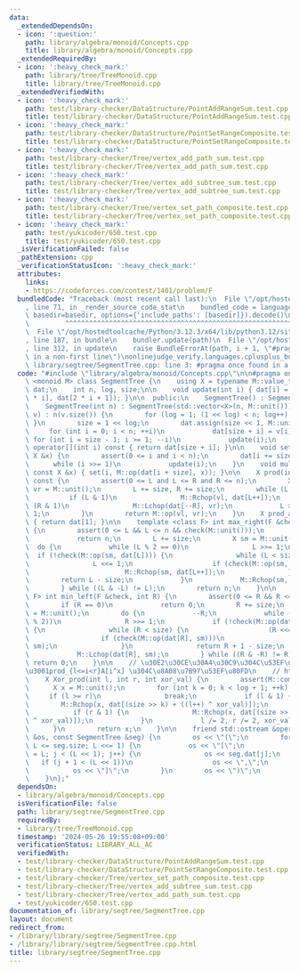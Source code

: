 ```yaml
---
data:
  _extendedDependsOn:
  - icon: ':question:'
    path: library/algebra/monoid/Concepts.cpp
    title: library/algebra/monoid/Concepts.cpp
  _extendedRequiredBy:
  - icon: ':heavy_check_mark:'
    path: library/tree/TreeMonoid.cpp
    title: library/tree/TreeMonoid.cpp
  _extendedVerifiedWith:
  - icon: ':heavy_check_mark:'
    path: test/library-checker/DataStructure/PointAddRangeSum.test.cpp
    title: test/library-checker/DataStructure/PointAddRangeSum.test.cpp
  - icon: ':heavy_check_mark:'
    path: test/library-checker/DataStructure/PointSetRangeComposite.test.cpp
    title: test/library-checker/DataStructure/PointSetRangeComposite.test.cpp
  - icon: ':heavy_check_mark:'
    path: test/library-checker/Tree/vertex_add_path_sum.test.cpp
    title: test/library-checker/Tree/vertex_add_path_sum.test.cpp
  - icon: ':heavy_check_mark:'
    path: test/library-checker/Tree/vertex_add_subtree_sum.test.cpp
    title: test/library-checker/Tree/vertex_add_subtree_sum.test.cpp
  - icon: ':heavy_check_mark:'
    path: test/library-checker/Tree/vertex_set_path_composite.test.cpp
    title: test/library-checker/Tree/vertex_set_path_composite.test.cpp
  - icon: ':heavy_check_mark:'
    path: test/yukicoder/650.test.cpp
    title: test/yukicoder/650.test.cpp
  _isVerificationFailed: false
  _pathExtension: cpp
  _verificationStatusIcon: ':heavy_check_mark:'
  attributes:
    links:
    - https://codeforces.com/contest/1401/problem/F
  bundledCode: "Traceback (most recent call last):\n  File \"/opt/hostedtoolcache/Python/3.12.3/x64/lib/python3.12/site-packages/onlinejudge_verify/documentation/build.py\"\
    , line 71, in _render_source_code_stat\n    bundled_code = language.bundle(stat.path,\
    \ basedir=basedir, options={'include_paths': [basedir]}).decode()\n          \
    \         ^^^^^^^^^^^^^^^^^^^^^^^^^^^^^^^^^^^^^^^^^^^^^^^^^^^^^^^^^^^^^^^^^^^^^^^^^^^^^^^^^\n\
    \  File \"/opt/hostedtoolcache/Python/3.12.3/x64/lib/python3.12/site-packages/onlinejudge_verify/languages/cplusplus.py\"\
    , line 187, in bundle\n    bundler.update(path)\n  File \"/opt/hostedtoolcache/Python/3.12.3/x64/lib/python3.12/site-packages/onlinejudge_verify/languages/cplusplus_bundle.py\"\
    , line 312, in update\n    raise BundleErrorAt(path, i + 1, \"#pragma once found\
    \ in a non-first line\")\nonlinejudge_verify.languages.cplusplus_bundle.BundleErrorAt:\
    \ library/segtree/SegmentTree.cpp: line 3: #pragma once found in a non-first line\n"
  code: "#include \"library/algebra/monoid/Concepts.cpp\"\n\n#pragma once\ntemplate\
    \ <monoid M> class SegmentTree {\n    using X = typename M::value_type;\n    std::vector<X>\
    \ dat;\n    int n, log, size;\n\n    void update(int i) { dat[i] = M::op(dat[2\
    \ * i], dat[2 * i + 1]); }\n\n  public:\n    SegmentTree() : SegmentTree(0) {}\n\
    \    SegmentTree(int n) : SegmentTree(std::vector<X>(n, M::unit())) {}\n    SegmentTree(std::vector<X>\
    \ v) : n(v.size()) {\n        for (log = 1; (1 << log) < n; log++) {\n       \
    \ }\n        size = 1 << log;\n        dat.assign(size << 1, M::unit());\n   \
    \     for (int i = 0; i < n; ++i)\n            dat[size + i] = v[i];\n       \
    \ for (int i = size - 1; i >= 1; --i)\n            update(i);\n    }\n\n    X\
    \ operator[](int i) const { return dat[size + i]; }\n\n    void set(int i, const\
    \ X &x) {\n        assert(0 <= i and i < n);\n        dat[i += size] = x;\n  \
    \      while (i >>= 1)\n            update(i);\n    }\n    void multiply(int i,\
    \ const X &x) { set(i, M::op(dat[i + size], x)); }\n\n    X prod(int L, int R)\
    \ const {\n        assert(0 <= L and L <= R and R <= n);\n        X vl = M::unit(),\
    \ vr = M::unit();\n        L += size, R += size;\n        while (L < R) {\n  \
    \          if (L & 1)\n                M::Rchop(vl, dat[L++]);\n            if\
    \ (R & 1)\n                M::Lchop(dat[--R], vr);\n            L >>= 1, R >>=\
    \ 1;\n        }\n        return M::op(vl, vr);\n    }\n    X prod_all() const\
    \ { return dat[1]; }\n\n    template <class F> int max_right(F &check, int L)\
    \ {\n        assert(0 <= L && L <= n && check(M::unit()));\n        if (L == n)\n\
    \            return n;\n        L += size;\n        X sm = M::unit();\n      \
    \  do {\n            while (L % 2 == 0)\n                L >>= 1;\n          \
    \  if (!check(M::op(sm, dat[L]))) {\n                while (L < size) {\n    \
    \                L <<= 1;\n                    if (check(M::op(sm, dat[L])))\n\
    \                        M::Rchop(sm, dat[L++]);\n                }\n        \
    \        return L - size;\n            }\n            M::Rchop(sm, dat[L++]);\n\
    \        } while ((L & -L) != L);\n        return n;\n    }\n\n    template <class\
    \ F> int min_left(F &check, int R) {\n        assert(0 <= R && R <= n && check(M::unit()));\n\
    \        if (R == 0)\n            return 0;\n        R += size;\n        X sm\
    \ = M::unit();\n        do {\n            --R;\n            while (R > 1 && (R\
    \ % 2))\n                R >>= 1;\n            if (!check(M::op(dat[R], sm)))\
    \ {\n                while (R < size) {\n                    (R <<= 1)++;\n  \
    \                  if (check(M::op(dat[R], sm)))\n                        M::Lchop(dat[R--],\
    \ sm);\n                }\n                return R + 1 - size;\n            }\n\
    \            M::Lchop(dat[R], sm);\n        } while ((R & -R) != R);\n       \
    \ return 0;\n    }\n\n    // \u30E2\u30CE\u30A4\u30C9\u304C\u53EF\u63DB\u306A\u3089\
    \u3001prod_{l<=i<r}A[i^x] \u304C\u8A08\u7B97\u53EF\u80FD\n    // https://codeforces.com/contest/1401/problem/F\n\
    \    X Xor_prod(int l, int r, int xor_val) {\n        assert(M::commute);\n  \
    \      X x = M::unit();\n        for (int k = 0; k < log + 1; ++k) {\n       \
    \     if (l >= r)\n                break;\n            if (l & 1) {\n        \
    \        M::Rchop(x, dat[(size >> k) + ((l++) ^ xor_val)]);\n            }\n \
    \           if (r & 1) {\n                M::Rchop(x, dat[(size >> k) + ((--r)\
    \ ^ xor_val)]);\n            }\n            l /= 2, r /= 2, xor_val /= 2;\n  \
    \      }\n        return x;\n    }\n\n    friend std::ostream &operator<<(std::ostream\
    \ &os, const SegmentTree &seg) {\n        os << \"(\";\n        for (int L = 1;\
    \ L <= seg.size; L <<= 1) {\n            os << \"[\";\n            for (int j\
    \ = L; j < (L << 1); j++) {\n                os << seg.dat[j];\n             \
    \   if (j + 1 < (L << 1))\n                    os << \",\";\n            }\n \
    \           os << \"]\";\n        }\n        os << \")\";\n        return os;\n\
    \    }\n};"
  dependsOn:
  - library/algebra/monoid/Concepts.cpp
  isVerificationFile: false
  path: library/segtree/SegmentTree.cpp
  requiredBy:
  - library/tree/TreeMonoid.cpp
  timestamp: '2024-05-26 19:55:08+09:00'
  verificationStatus: LIBRARY_ALL_AC
  verifiedWith:
  - test/library-checker/DataStructure/PointAddRangeSum.test.cpp
  - test/library-checker/DataStructure/PointSetRangeComposite.test.cpp
  - test/library-checker/Tree/vertex_set_path_composite.test.cpp
  - test/library-checker/Tree/vertex_add_subtree_sum.test.cpp
  - test/library-checker/Tree/vertex_add_path_sum.test.cpp
  - test/yukicoder/650.test.cpp
documentation_of: library/segtree/SegmentTree.cpp
layout: document
redirect_from:
- /library/library/segtree/SegmentTree.cpp
- /library/library/segtree/SegmentTree.cpp.html
title: library/segtree/SegmentTree.cpp
---
```


